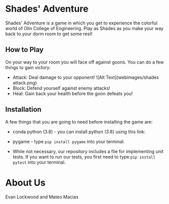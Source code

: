 # Shades' Adventure

Shades' Adventure is a game in which you get to experience the colorful world of Olin College of Engineering. Play as Shades as you make your way back to your dorm room to get some rest!

## How to Play

On your way to your room you will face off against goons. You can do a few things to gain victory:

- Attack: Deal damage to your opponent!
    ![Alt Text](webimages/shades attack.png)
- Block: Defend yourself against enemy attacks!
- Heal: Gain back your health before the goon defeats you!

## Installation

A few things that you are going to need before installing the game are:

- conda python (3.8) - you can install python (3.8) using this link: 

- pygame - type `pip install pygame` into your terminal.

- While not necessary, our repository includes a file for implementing unit tests. If you want to run our tests, you first need to type `pip install pytest` into your terminal.

# About Us

Evan Lockwood and Mateo Macias